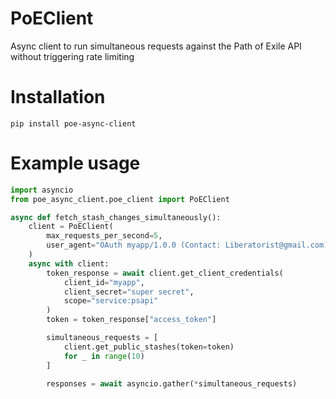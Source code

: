# PoEClient

Async client to run simultaneous requests against the Path of Exile API without triggering rate limiting

# Installation

```
pip install poe-async-client
```

# Example usage

```python
import asyncio
from poe_async_client.poe_client import PoEClient

async def fetch_stash_changes_simultaneously():
    client = PoEClient(
        max_requests_per_second=5,
        user_agent="OAuth myapp/1.0.0 (Contact: Liberatorist@gmail.com)"
    )
    async with client:
        token_response = await client.get_client_credentials(
            client_id="myapp",
            client_secret="super secret",
            scope="service:psapi"
        )
        token = token_response["access_token"]

        simultaneous_requests = [
            client.get_public_stashes(token=token)
            for _ in range(10)
        ]

        responses = await asyncio.gather(*simultaneous_requests)

```
